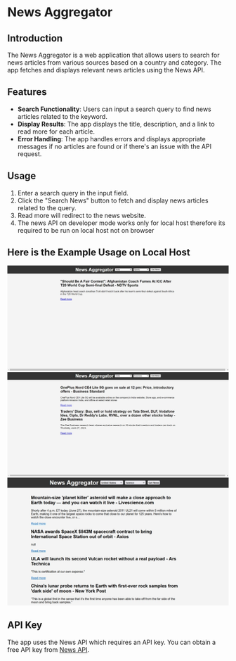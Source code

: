 # News Aggregator

## Introduction

The News Aggregator is a web application that allows users to search for news articles from various sources based on a country and category. The app fetches and displays relevant news articles using the News API. 

## Features

- **Search Functionality**: Users can input a search query to find news articles related to the keyword.
- **Display Results**: The app displays the title, description, and a link to read more for each article.
- **Error Handling**: The app handles errors and displays appropriate messages if no articles are found or if there's an issue with the API request.

## Usage

1. Enter a search query in the input field.
2. Click the "Search News" button to fetch and display news articles related to the query.
3. Read more will redirect to the news website.
4. The news API on developer mode works only for local host therefore its required to be run on local host not on browser
## Here is the Example Usage on Local Host
![Example Usage 1](image1.jpg)
![Example Usage 2](image2.jpg)
![Example Usage 3](image3.jpg)


## API Key

The app uses the News API which requires an API key. You can obtain a free API key from [News API](https://newsapi.org/). 
